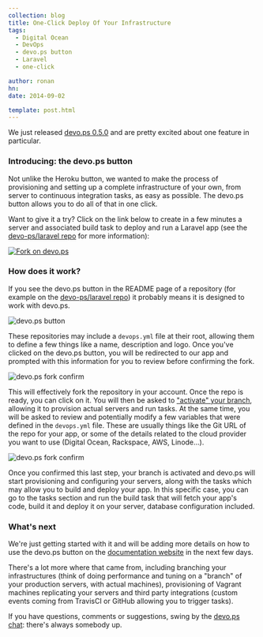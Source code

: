```yaml
---
collection: blog
title: One-Click Deploy Of Your Infrastructure
tags:
  - Digital Ocean
  - DevOps
  - devo.ps button
  - Laravel
  - one-click

author: ronan
hn:
date: 2014-09-02

template: post.html
---
```


We just released [devo.ps 0.5.0](http://devo.ps/blog/releasing-devops-0.5.0/) and are pretty excited about one feature in particular.

### Introducing: the devo.ps button

Not unlike the Heroku button, we wanted to make the process of provisioning and setting up a complete infrastructure of your own, from server to continuous integration tasks, as easy as possible. The devo.ps button allows you to do all of that in one click.

Want to give it a try? Click on the link below to create in a few minutes a server and associated build task to deploy and run a Laravel app (see the [devo-ps/laravel repo](https://github.com/devo-ps/laravel) for more information):

<a href='https://app.devo.ps/#/fork?git_url=https://github.com/devo-ps/laravel' target='_blank'>![Fork on devo.ps](https://app.devo.ps/assets/images/fork.png)</a>

### How does it work?

If you see the devo.ps button in the README page of a repository (for example on the [devo-ps/laravel repo](https://github.com/devo-ps/laravel)) it probably means it is designed to work with devo.ps.

![devo.ps button](http://devo.ps/images/posts/github-laravel-repo.png)

These repositories may include a `devops.yml` file at their root, allowing them to define a few things like a name, description and logo. Once you've clicked on the devo.ps button, you will be redirected to our app and prompted with this information for you to review before confirming the fork.

![devo.ps fork confirm](http://devo.ps/images/posts/devops-fork-confirm.png)

This will effectively fork the repository in your account. Once the repo is ready, you can click on it. You will then be asked to ["activate" your branch](http://docs.devo.ps/manual/git-repositories/#branches), allowing it to provision actual servers and run tasks. At the same time, you will be asked to review and potentially modify a few variables that were defined in the `devops.yml` file. These are usually things like the Git URL of the repo for your app, or some of the details related to the cloud provider you want to use (Digital Ocean, Rackspace, AWS, Linode...).

![devo.ps fork confirm](http://devo.ps/images/posts/devops-activate-confirm.png)

Once you confirmed this last step, your branch is activated and devo.ps will start provisioning and configuring your servers, along with the tasks which may allow you to build and deploy your app. In this specific case, you can go to the tasks section and run the build task that will fetch your app's code, build it and deploy it on your server, database configuration included.

### What's next

We're just getting started with it and will be adding more details on how to use the devo.ps button on the [documentation website](http://docs.devo.ps) in the next few days.

There's a lot more where that came from, including branching your infrastructures (think of doing performance and tuning on a "branch" of your production servers, with actual machines), provisioning of Vagrant machines replicating your servers and third party integrations (custom events coming from TravisCI or GitHub allowing you to trigger tasks).

If you have questions, comments or suggestions, swing by the [devo.ps chat](https://www.hipchat.com/gyHEHtsXZ): there's always somebody up.
